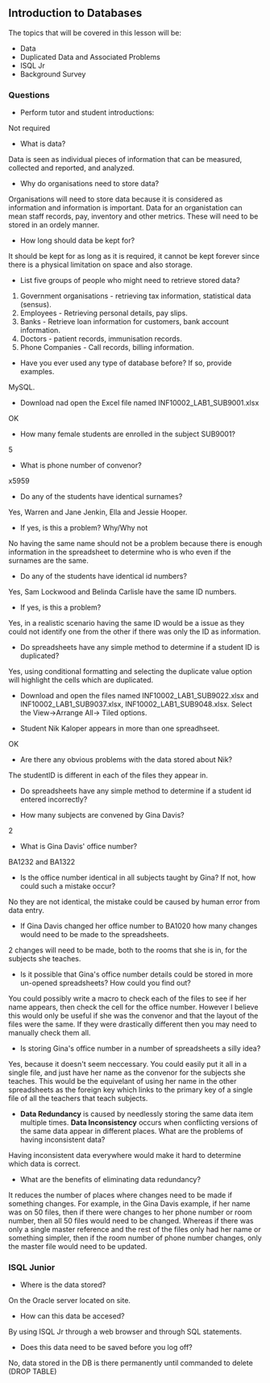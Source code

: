 ## Introduction to Databases

The topics that will be covered in this lesson will be: 

- Data
- Duplicated Data and Associated Problems
- ISQL Jr
- Background Survey

### Questions

- Perform tutor and student introductions:

Not required

- What is data?

Data is seen as individual pieces of information that can be measured, collected and reported, and analyzed.

- Why do organisations need to store data?

Organisations will need to store data because it is considered as information and information is important. Data for an organistation can mean staff records, pay, inventory and other metrics. These will need to be stored in an ordely manner.

- How long should data be kept for?

It should be kept for as long as it is required, it cannot be kept forever since there is a physical limitation on space and also storage.

- List five groups of people who might need to retrieve stored data?

1. Government organisations - retrieving tax information, statistical data (sensus).
2. Employees - Retrieving personal details, pay slips.
3. Banks - Retrieve loan information for customers, bank account information.
4. Doctors - patient records, immunisation records.
5. Phone Companies - Call records, billing information.

- Have you ever used any type of database before? If so, provide examples.

MySQL.

- Download nad open the Excel file named INF10002_LAB1_SUB9001.xlsx

OK

- How many female students are enrolled in the subject SUB9001?

5

- What is phone number of convenor?

x5959

- Do any of the students have identical surnames?

Yes, Warren and Jane Jenkin, Ella and Jessie Hooper.

- If yes, is this a problem? Why/Why not

No having the same name should not be a problem because there is enough information in the spreadsheet to determine who is who even if the surnames are the same.

- Do any of the students have identical id numbers?

Yes, Sam Lockwood and Belinda Carlisle have the same ID numbers.

- If yes, is this a problem?

Yes, in a realistic scenario having the same ID would be a issue as they could not identify one from the other if there was only the ID as information.

- Do spreadsheets have any simple method to determine if a student ID is duplicated?

Yes, using conditional formatting and selecting the duplicate value option will highlight the cells which are duplicated.

- Download and open the files named INF10002_LAB1_SUB9022.xlsx and INF10002_LAB1_SUB9037.xlsx, INF10002_LAB1_SUB9048.xlsx. Select the View->Arrange All-> Tiled options.

- Student Nik Kaloper appears in more than one spreadhseet.

OK

- Are there any obvious problems with the data stored about Nik?

The studentID is different in each of the files they appear in.

- Do spreadsheets have any simple method to determine if a student id entered incorrectly?

- How many subjects are convened by Gina Davis?

2

- What is Gina Davis' office number?

BA1232 and BA1322

- Is the office number identical in all subjects taught by Gina? If not, how could such a mistake occur?

No they are not identical, the mistake could be caused by human error from data entry.

- If Gina Davis changed her office number to BA1020 how many changes would need to be made to the spreadsheets.

2 changes will need to be made, both to the rooms that she is in, for the subjects she teaches.

- Is it possible that Gina's office number details could be stored in more un-opened spreadsheets? How could you find out?

You could possibly write a macro to check each of the files to see if her name appears, then check the cell for the office number. However I believe this would only be useful if she was the convenor and that the layout of the files were the same. If they were drastically different then you may need to manually check them all.

- Is storing Gina's office number in a number of spreadsheets a silly idea?

Yes, because it doesn't seem neccessary. You could easily put it all in a single file, and just have her name as the convenor for the subjects she teaches. This would be the equivelant of using her name in the other spreadsheets as the foreign key which links to the primary key of a single file of all the teachers that teach subjects.

- **Data Redundancy** is caused by needlessly storing the same data item multiple times. **Data Inconsistency** occurs when conflicting versions of the same data appear in different places. What are the problems of having inconsistent data?

Having inconsistent data everywhere would make it hard to determine which data is correct.

- What are the benefits of eliminating data redundancy?

It reduces the number of places where changes need to be made if something changes. For example, in the Gina Davis example, if her name was on 50 files, then if there were changes to her phone number or room number, then all 50 files would need to be changed. Whereas if there was only a single master reference and the rest of the files only had her name or something simpler, then if the room number of phone number changes, only the master file would need to be updated.

### ISQL Junior

- Where is the data stored? 

On the Oracle server located on site.

- How can this data be accesed? 

By using ISQL Jr through a web browser and through SQL statements.

- Does this data need to be saved before you log off?

No, data stored in the DB is there permanently until commanded to delete (DROP TABLE)
